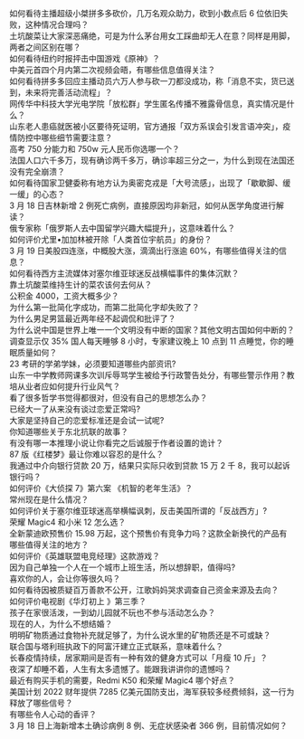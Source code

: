 如何看待主播超级小桀拼多多砍价，几万名观众助力，砍到小数点后  6 位依旧失败，这种情况合理吗？  
土坑酸菜让大家深恶痛绝，可是为什么茅台用女工踩曲却无人在意？同样是用脚，两者之间区别在哪？  
如何看待纽约时报抨击中国游戏《原神》？  
中美元首四个月内第二次视频会晤，有哪些信息值得关注？  
如何看待拼多多回应主播动员六万人参与砍一刀都没成功，称「消息不实，货已送到，未来将完善活动流程」？  
网传华中科技大学光电学院「放松群」学生匿名传播不雅露骨信息，真实情况是什么？  
山东老人患癌就医被小区要待死证明，官方通报「双方系误会引发言语冲突」，疫情防控中哪些细节需要注意？  
高考 750 分能力和 750w 元人民币你选哪一个？  
法国人口六千多万，现有确诊两千多万，确诊率超三分之一，为什么到现在法国还没有完全崩溃？  
如何看待国家卫健委称有地方认为奥密克戎是「大号流感」，出现了「歇歇脚、缓一缓」的心态？  
3 月 18 日吉林新增 2 例死亡病例，直接原因均非新冠，如何从医学角度进行解读？  
俄专家称「俄罗斯人去中国留学兴趣大幅提升」，这意味着什么？  
如何评价尤里•加加林被开除「人类首位宇航员」的身份？  
3 月 19 日美股四连涨，中概股大涨，滴滴出行涨逾 60%，有哪些值得关注的信息？  
如何看待西方主流媒体对塞尔维亚球迷反战横幅事件的集体沉默？  
靠土坑酸菜维持生计的菜农该何去何从？  
公积金 4000，工资大概多少？  
为什么第一批简化字成功，而第二批简化字却失败了？  
为什么男足男篮最近两年经不起调侃和批评了？  
为什么说中国是世界上唯一一个文明没有中断的国家？其他文明古国如何中断的？  
调查显示仅 35% 国人每天睡够 8 小时，专家建议晚上 10 点到 11 点睡觉，你的睡眠质量如何？  
23 考研的学弟学妹，必须要知道哪些内部资讯?  
山东一中学教师网课多次训斥辱骂学生被给予行政警告处分，有哪些警示作用？教培从业者应如何提升行业风气？  
看了很多哲学书觉得都很对，但没有自己的思想怎么办？  
已经大一了从来没有谈过恋爱正常吗?  
大家是坚持自己的恋爱标准还是会试一试呢?  
你知道哪些关于东北抗联的故事？  
有没有哪一本推理小说让你看完之后诚服于作者设置的诡计？  
87 版《红楼梦》最让你难以容忍的是什么？  
我通过中介向银行贷款 20 万，结果只实际只收到贷款 15 万 2 千 8，我可以起诉银行吗？  
如何评价《大侦探 7》第六案 《机智的老年生活》？  
常州现在是什么情况？  
如何评价关于塞尔维亚球迷高举横幅讽刺，反击美国所谓的「反战西方」?  
荣耀 Magic4 和小米 12 怎么选？  
全新蒙迪欧预售价 15.98 万起，这个预售价有竞争力吗？这款全新换代的产品有哪些值得关注的地方？  
如何评价《英雄联盟电竞经理》这款游戏？  
因为自己单独一个人在一个城市上班生活，所以想辞职，值得吗?  
喜欢你的人，会让你等很久吗？  
如何看待因被质疑百万善款不公开，江歌妈妈哭求调查自己资金来源及去向？  
如何评价电视剧《华灯初上 》第三季？  
孩子在家很活泼，一到幼儿园就不玩也不参与活动怎么办？  
现在的人，为什么不想结婚？  
明明矿物质通过食物补充就足够了，为什么说水里的矿物质还是不可或缺？  
联合国与塔利班执政下的阿富汗建立正式联系，意味着什么？  
长春疫情持续，居家期间是否有一种有效的健身方式可以「月瘦 10 斤」？  
夜深了却睡不着，人生有太多遗憾了。能跟我讲讲你的遗憾吗？  
最近有购买手机的需要，Redmi K50 和荣耀 Magic4 哪个好点？  
美国计划 2022 财年提供 7285 亿美元国防支出，海军获较多经费倾斜，这一行为释放了哪些信号？  
有哪些令人心动的香评？  
3 月 18 日上海新增本土确诊病例 8 例、无症状感染者 366 例，目前情况如何？  
